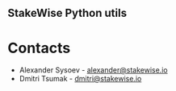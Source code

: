 ## StakeWise Python utils

# Contacts
- Alexander Sysoev - alexander@stakewise.io
- Dmitri Tsumak - dmitri@stakewise.io

